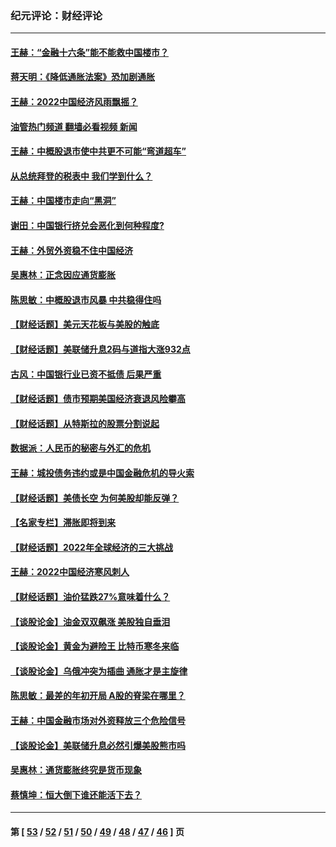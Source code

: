 ### 纪元评论：财经评论
---
#### [王赫：“金融十六条”能不能救中国楼市？](../../pages/nsc1026/n13868431.md?12030330) 
#### [蒋天明：《降低通胀法案》恐加剧通胀](../../pages/nsc1026/n13806996.md?12030330) 
#### [王赫：2022中国经济风雨飘摇？](../../pages/nsc1026/n13803207.md?12030330) 
#### [油管热门频道 翻墙必看视频 新闻](ok?12030330)
#### [王赫：中概股退市使中共更不可能“弯道超车”](../../pages/nsc1026/n13802858.md?12030330) 
#### [从总统拜登的税表中 我们学到什么？](../../pages/nsc1026/n13773081.md?12030330) 
#### [王赫：中国楼市走向“黑洞”](../../pages/nsc1026/n13770647.md?12030330) 
#### [谢田：中国银行挤兑会恶化到何种程度?](../../pages/nsc1026/n13766965.md?12030330) 
#### [王赫：外贸外资稳不住中国经济](../../pages/nsc1026/n13753933.md?12030330) 
#### [吴惠林：正念因应通货膨胀](../../pages/nsc1026/n13750350.md?12030330) 
#### [陈思敏：中概股退市风暴 中共稳得住吗](../../pages/nsc1026/n13738978.md?12030330) 
#### [【财经话题】美元天花板与美股的触底](../../pages/nsc1026/n13736495.md?12030330) 
#### [【财经话题】美联储升息2码与道指大涨932点](../../pages/nsc1026/n13727377.md?12030330) 
#### [古风：中国银行业已资不抵债 后果严重](../../pages/nsc1026/n13726111.md?12030330) 
#### [【财经话题】债市预期美国经济衰退风险攀高](../../pages/nsc1026/n13698043.md?12030330) 
#### [【财经话题】从特斯拉的股票分割说起](../../pages/nsc1026/n13679733.md?12030330) 
#### [数据派：人民币的秘密与外汇的危机](../../pages/nsc1026/n13667092.md?12030330) 
#### [王赫：城投债务违约或是中国金融危机的导火索](../../pages/nsc1026/n13665322.md?12030330) 
#### [【财经话题】美债长空 为何美股却能反弹？](../../pages/nsc1026/n13665895.md?12030330) 
#### [【名家专栏】滞胀即将到来](../../pages/nsc1026/n13658171.md?12030330) 
#### [【财经话题】2022年全球经济的三大挑战](../../pages/nsc1026/n13654423.md?12030330) 
#### [王赫：2022中国经济寒风刺人](../../pages/nsc1026/n13651403.md?12030330) 
#### [【财经话题】油价猛跌27%意味着什么？](../../pages/nsc1026/n13648767.md?12030330) 
#### [【谈股论金】油金双双飙涨 美股独自垂泪](../../pages/nsc1026/n13631742.md?12030330) 
#### [【谈股论金】黄金为避险王 比特币寒冬来临](../../pages/nsc1026/n13600406.md?12030330) 
#### [【谈股论金】乌俄冲突为插曲 通胀才是主旋律](../../pages/nsc1026/n13576797.md?12030330) 
#### [陈思敏：最差的年初开局 A股的脊梁在哪里？](../../pages/nsc1026/n13558359.md?12030330) 
#### [王赫：中国金融市场对外资释放三个危险信号](../../pages/nsc1026/n13546389.md?12030330) 
#### [【谈股论金】美联储升息必然引爆美股熊市吗](../../pages/nsc1026/n13519194.md?12030330) 
#### [吴惠林：通货膨胀终究是货币现象](../../pages/nsc1026/n13512979.md?12030330) 
#### [蔡慎坤：恒大倒下谁还能活下去？](../../pages/nsc1026/n13501831.md?12030330) 

---
#### 第 [ [53](./53.md?12030330) / [52](./52.md?12030330) / [51](./51.md?12030330) / [50](./50.md?12030330) / [49](./49.md?12030330) / [48](./48.md?12030330) / [47](./47.md?12030330) / [46](./46.md?12030330) ] 页
